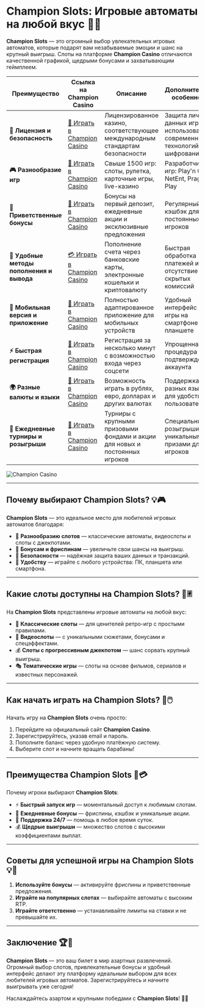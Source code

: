 # Champion Slots: Игровые автоматы на любой вкус 🎰🌟

**Champion Slots** — это огромный выбор увлекательных игровых автоматов, которые подарят вам незабываемые эмоции и шанс на крупный выигрыш. Слоты на платформе **Champion Casino** отличаются качественной графикой, щедрыми бонусами и захватывающим геймплеем.

| **Преимущество**                      | **Ссылка на Champion Casino**              | **Описание**                                       | **Дополнительные особенности**                     |
|----------------------------------------|--------------------------------------------|--------------------------------------------------|--------------------------------------------------|
| **🎰 Лицензия и безопасность**         | [💎 Играть в Champion Casino](https://temon-gter.cfd/go/lRq?p80412p304504pcc44t17455) | Лицензированное казино, соответствующее международным стандартам безопасности | Защита личных данных игроков с использованием современных технологий шифрования |
| **🎮 Разнообразие игр**                | [🎉 Играть в Champion Casino](https://temon-gter.cfd/go/lRq?p80412p304504pcc44t17455) | Свыше 1500 игр: слоты, рулетка, карточные игры, live-казино | Разработчики игр: Play'n GO, NetEnt, Pragmatic Play |
| **🎁 Приветственные бонусы**          | [🎯 Играть в Champion Casino](https://temon-gter.cfd/go/lRq?p80412p304504pcc44t17455) | Бонусы на первый депозит, ежедневные акции и эксклюзивные предложения | Регулярный кэшбэк для постоянных игроков |
| **💸 Удобные методы пополнения и вывода** | [💳 Играть в Champion Casino](https://temon-gter.cfd/go/lRq?p80412p304504pcc44t17455) | Пополнение счета через банковские карты, электронные кошельки и криптовалюту | Быстрая обработка платежей и отсутствие скрытых комиссий |
| **📱 Мобильная версия и приложение**   | [🚀 Играть в Champion Casino](https://temon-gter.cfd/go/lRq?p80412p304504pcc44t17455) | Полностью адаптированное приложение для мобильных устройств | Удобный интерфейс для игры на смартфоне или планшете |
| **⚡ Быстрая регистрация**             | [🔑 Играть в Champion Casino](https://temon-gter.cfd/go/lRq?p80412p304504pcc44t17455) | Регистрация за несколько минут с возможностью входа через соцсети | Упрощенная процедура подтверждения аккаунта |
| **🌍 Разные валюты и языки**           | [💸 Играть в Champion Casino](https://temon-gter.cfd/go/lRq?p80412p304504pcc44t17455) | Возможность играть в рублях, евро, долларах и других валютах | Поддержка разных языков для удобства пользователей |
| **🏅 Ежедневные турниры и розыгрыши**  | [🎲 Играть в Champion Casino](https://temon-gter.cfd/go/lRq?p80412p304504pcc44t17455) | Турниры с крупными призовыми фондами и акции для новых и постоянных игроков | Специальные розыгрыши с уникальными призами для VIP-игроков |

![Champion Casino](https://pik.org.ua/wp-content/uploads/2023/01/champion-casino01.png)

---

## Почему выбирают Champion Slots? 💡🎮

**Champion Slots** — это идеальное место для любителей игровых автоматов благодаря:

- 🎰 **Разнообразию слотов** — классические автоматы, видеослоты и слоты с джекпотами.
- 🎁 **Бонусам и фриспинам** — увеличьте свои шансы на выигрыш.
- 🔐 **Безопасности** — надёжная защита ваших данных и транзакций.
- 📱 **Удобству** — играйте с любого устройства: ПК, планшета или смартфона.

---

## Какие слоты доступны на Champion Slots? 🎡🃠

На **Champion Slots** представлены игровые автоматы на любой вкус:

- 🌟 **Классические слоты** — для ценителей ретро-игр с простыми правилами.
- 🎥 **Видеослоты** — с уникальными сюжетами, бонусами и спецэффектами.
- 💰 **Слоты с прогрессивным джекпотом** — шанс сорвать крупный выигрыш.
- 🎭 **Тематические игры** — слоты на основе фильмов, сериалов и известных персонажей.

---

## Как начать играть на Champion Slots? 🚀🖱️

Начать игру на **Champion Slots** очень просто:

1. Перейдите на официальный сайт **Champion Casino**.
2. Зарегистрируйтесь, указав email и пароль.
3. Пополните баланс через удобную платёжную систему.
4. Выберите слот и начните вращать барабаны!

---

## Преимущества Champion Slots 🌟💳

Почему игроки выбирают **Champion Slots**:

- ⚡ **Быстрый запуск игр** — моментальный доступ к любимым слотам.
- 🎀 **Ежедневные бонусы** — фриспины, кэшбэк и уникальные акции.
- 💬 **Поддержка 24/7** — помощь в любое время суток.
- 💰 **Щедрые выигрыши** — множество слотов с высокими коэффициентами выплат.

---

## Советы для успешной игры на Champion Slots 💡🎯

1. **Используйте бонусы** — активируйте фриспины и приветственные предложения.
2. **Играйте на популярных слотах** — выбирайте автоматы с высоким RTP.
3. **Играйте ответственно** — устанавливайте лимиты на ставки и не превышайте их.

---

## Заключение 🏆🎉

**Champion Slots** — это ваш билет в мир азартных развлечений. Огромный выбор слотов, привлекательные бонусы и удобный интерфейс делают эту платформу идеальным выбором для всех любителей игровых автоматов. Зарегистрируйтесь и начните выигрывать уже сегодня!

Наслаждайтесь азартом и крупными победами с **Champion Slots**! 🎰🌟
